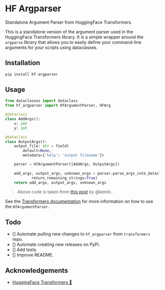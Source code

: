 # HF Argparser

Standalone Argument Parser from HuggingFace Transformers.

This is a standalone version of the argument parser used in the HuggingFace Transformers library. It is a simple wrapper around the `argparse` library that allows you to easily define your command-line arguments for your scripts using dataclasses.

## Installation

```bash
pip install hf-argparser
```

## Usage

```python
from dataclasses import dataclass
from hf_argparser import HfArgumentParser, HFArg

@dataclass
class AddArgs():
    x: int
    y: int

@dataclass
class OutputArgs():
    output_file: str = field(
        default=None,
        metadata={'help': 'output filename'})

    parser = HfArgumentParser([AddArgs, OutputArgs])
    
    add_args, output_args, unknown_args = parser.parse_args_into_dataclasses(
            return_remaining_strings=True)
    return add_args, output_args, unknown_args
```

> Above code is taken from [this post](https://python.plainenglish.io/how-to-automatically-generate-command-line-interface-for-python-programs-e9fd9b6a99ca) by @kenilc.

See the [Transformers documentation](https://huggingface.co/docs/transformers/v4.34.0/en/internal/trainer_utils#transformers.HfArgumentParser) for more information on how to use the `HfArgumentParser`.

## Todo
- [] Automate pulling new changes to `hf_argparser` from `transformers` repo.
- [] Automate creating new releases on PyPi.
- [] Add tests.
- [] Improve README.

## Acknowledgements
- [HuggingFace Transformers :hugs:]("https://github.com/huggingface/transformers")